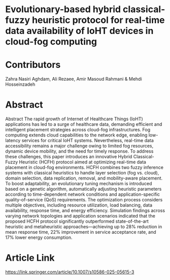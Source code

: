 # Evolutionary-based hybrid classical-fuzzy heuristic protocol for real-time data availability of IoHT devices in cloud-fog computing

# Contributors
Zahra Nasiri Aghdam, Ali Rezaee, Amir Masoud Rahmani & Mehdi Hosseinzadeh 

# Abstract
Abstract
The rapid growth of Internet of Healthcare Things (IoHT) applications has led to a surge of healthcare data, demanding efficient and intelligent placement strategies across cloud-fog infrastructures. Fog computing extends cloud capabilities to the network edge, enabling low-latency services for critical IoHT systems. Nevertheless, real-time data accessibility remains a major challenge owing to limited fog resources, dynamic device mobility, and the need for timely response. To address these challenges, this paper introduces an innovative Hybrid Classical-Fuzzy Heuristic (HCFH) protocol aimed at optimizing real-time data placement in cloud-fog environments. HCFH combines two fuzzy inference systems with classical heuristics to handle layer selection (fog vs. cloud), domain selection, data replication, removal, and mobility-aware placement. To boost adaptability, an evolutionary tuning mechanism is introduced based on a genetic algorithm, automatically adjusting heuristic parameters according to time-dependent network conditions and application-specific quality-of-service (QoS) requirements. The optimization process considers multiple objectives, including resource utilization, load balancing, data availability, response time, and energy efficiency. Simulation findings across varying network topologies and application scenarios indicated that the proposed HCFH protocol significantly outperformed state-of-the-art heuristic and metaheuristic approaches—achieving up to 28% reduction in mean response time, 22% improvement in service acceptance rate, and 17% lower energy consumption.

# Article Link
https://link.springer.com/article/10.1007/s10586-025-05615-3
